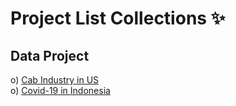 # Project List Collections ✨

## Data Project

o) [Cab Industry in US](https://github.com/Pra5etya/data_project_cab_industry_in_us.git)\
o) [Covid-19 in Indonesia](https://github.com/Pra5etya/data_project_covid-19_in_indonesia.git)
